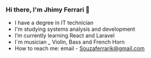 ### Hi there, I'm Jhimy Ferrari 👋
-  I have a degree in IT technician
-  I'm studying systems analysis and development
-  I’m currently learning React and Laravel
-  I´m musician _ Violin, Bass and French Horn
-  How to reach me: email - Souzaferrarik@gmail.com

<!--
**JhimyFerrari/JhimyFerrari** is a ✨ _special_ ✨ repository because its `README.md` (this file) appears on your GitHub profile.

Here are some ideas to get you started:


-->

